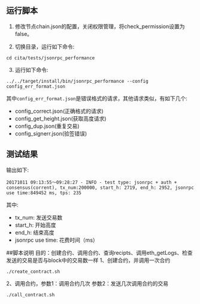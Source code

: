 ## 运行脚本

1. 修改节点chain.json的配置，关闭权限管理，将check_permission设置为false。

2. 切换目录，运行如下命令:

```
cd cita/tests/jsonrpc_performance
```

3. 运行如下命令: 

```
../../target/install/bin/jsonrpc_performance --config config_err_format.json
```

其中`config_err_format.json`是错误格式的请求，其他请求类似，有如下几个:
* config_correct.json(正确格式的请求)
* config_get_height.json(获取高度请求)
* config_dup.json(重复交易)
* config_signerr.json(验签错误)

## 测试结果

输出如下:

```
20171011 09:13:55～09:28:27 - INFO - test type: jsonrpc + auth + consensus(corrent), tx_num:200000, start_h: 2719, end_h: 2952, jsonrpc use time:849452 ms, tps: 235
```

其中:

* tx_num: 发送交易数
* start_h: 开始高度
* end_h: 结束高度
* jsonrpc use time: 花费时间（ms）


##脚本说明
目的：创建合约、调用合约、查询recipts、调用eth_getLogs、检查发送的交易是否与block中的交易数一样
1、创建合约，并调用一次合约
```
./create_contract.sh
```

2、调用合约，参数1：调用合约几次   参数2：发送几次调用合约的交易

```
./call_contract.sh
```

